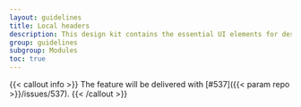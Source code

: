```yaml
---
layout: guidelines
title: Local headers
description: This design kit contains the essential UI elements for designing, prototyping and building Orange products and services on the web.
group: guidelines
subgroup: Modules
toc: true
---
```


{{< callout info >}}
The feature will be delivered with [#537]({{< param repo >}}/issues/537).
{{< /callout >}}
